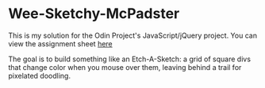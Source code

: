 # Wee-Sketchy-McPadster

This is my solution for the Odin Project's JavaScript/jQuery project. You can view the assignment sheet [here](https://www.theodinproject.com/courses/web-development-101/lessons/javascript-and-jquery?ref=lnav)

The goal is to build something like an Etch-A-Sketch: a grid of square divs that change color when you mouse over them, leaving behind a trail for pixelated doodling.
